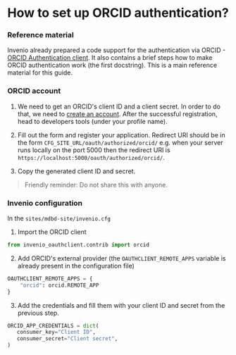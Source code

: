 # How to set up ORCID authentication?

### Reference material

Invenio already prepared a code support for the authentication via ORCID - [ORCID Authentication client](https://github.com/inveniosoftware/invenio-oauthclient/blob/master/invenio_oauthclient/contrib/orcid). It also contains a brief steps how to make ORCID authentication work (the first docstring). This is a main reference material for this guide.

### ORCID account

1. We need to get an ORCID's client ID and a client secret. In order to do that, we need to [create an account](https://orcid.org/register). After the successful registration, head to developers tools (under your profile name).

2. Fill out the form and register your application. Redirect URI should be in the form `CFG_SITE_URL/oauth/authorized/orcid/` e.g. when your server runs locally on the port 5000 then the redirect URI is `https://localhost:5000/oauth/authorized/orcid/`.

3. Copy the generated client ID and secret.

> Friendly reminder: Do not share this with anyone.

### Invenio configuration

In the `sites/mdbd-site/invenio.cfg`

1. Import the ORCID client

```py
from invenio_oauthclient.contrib import orcid
```

2. Add ORCID's external provider (the `OAUTHCLIENT_REMOTE_APPS` variable is already present in the configuration file)

```py
OAUTHCLIENT_REMOTE_APPS = {
    "orcid": orcid.REMOTE_APP
}
```

3. Add the credentials and fill them with your client ID and secret from the previous step.

```py
ORCID_APP_CREDENTIALS = dict(
   consumer_key="Client ID",
   consumer_secret="Client secret",
)
```